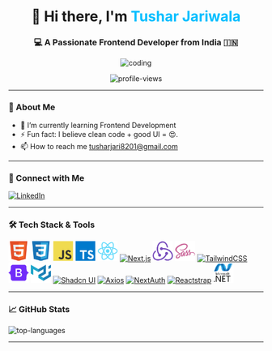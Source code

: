 <h1 align="center">👋 Hi there, I'm <span style="color:#00bfff;">Tushar Jariwala</span></h1>
<h3 align="center">💻 A Passionate Frontend Developer from India 🇮🇳</h3>

<p align="center">
  <img src="https://cdn.dribbble.com/users/1162077/screenshots/3848914/programmer.gif" alt="coding" width="400"/>
</p>

<p align="center">
  <img src="https://komarev.com/ghpvc/?username=tusharjariwala&label=Profile%20views&color=0e75b6&style=flat" alt="profile-views" />
</p>

---

### 🚀 About Me

- 🌟 I’m currently learning Frontend Development
- ⚡ Fun fact: I believe clean code + good UI = 😍.
- 📫 How to reach me tusharjari8201@gmail.com
---

### 🔗 Connect with Me

<p align="left">
  <a href="https://linkedin.com/in/tushar-jariwala-6142a0206" target="_blank">
    <img src="https://img.shields.io/badge/-Tushar%20Jariwala-blue?style=flat-square&logo=Linkedin&logoColor=white" alt="LinkedIn"/>
  </a>
</p>

---

### 🛠️ Tech Stack & Tools

<p align="left">
<p align="left">
  <a href="https://www.w3schools.com/html/" target="_blank"><img src="https://raw.githubusercontent.com/devicons/devicon/master/icons/html5/html5-original.svg" alt="HTML" width="40" height="40"/></a>
  <a href="https://www.w3schools.com/css/" target="_blank"><img src="https://raw.githubusercontent.com/devicons/devicon/master/icons/css3/css3-original.svg" alt="CSS" width="40" height="40"/></a>
  <a href="https://javascript.info/" target="_blank"><img src="https://raw.githubusercontent.com/devicons/devicon/master/icons/javascript/javascript-original.svg" alt="JavaScript" width="40" height="40"/></a>
  <a href="https://www.typescriptlang.org/" target="_blank"><img src="https://raw.githubusercontent.com/devicons/devicon/master/icons/typescript/typescript-original.svg" alt="TypeScript" width="40" height="40"/></a>
  <a href="https://reactjs.org/" target="_blank"><img src="https://raw.githubusercontent.com/devicons/devicon/master/icons/react/react-original.svg" alt="React" width="40" height="40"/></a>
  <a href="https://nextjs.org/" target="_blank"><img src="https://cdn.worldvectorlogo.com/logos/nextjs-2.svg" alt="Next.js" width="40" height="40"/></a>
  <a href="https://redux.js.org/" target="_blank"><img src="https://raw.githubusercontent.com/devicons/devicon/master/icons/redux/redux-original.svg" alt="Redux" width="40" height="40"/></a>
  <a href="https://sass-lang.com/" target="_blank"><img src="https://raw.githubusercontent.com/devicons/devicon/master/icons/sass/sass-original.svg" alt="Sass" width="40" height="40"/></a>
  <a href="https://tailwindcss.com/" target="_blank"><img src="https://www.vectorlogo.zone/logos/tailwindcss/tailwindcss-icon.svg" alt="TailwindCSS" width="40" height="40"/></a>
  <a href="https://getbootstrap.com/" target="_blank"><img src="https://raw.githubusercontent.com/devicons/devicon/master/icons/bootstrap/bootstrap-plain.svg" alt="Bootstrap" width="40" height="40"/></a>
  <a href="https://mui.com/" target="_blank"><img src="https://raw.githubusercontent.com/devicons/devicon/master/icons/materialui/materialui-original.svg" alt="Material-UI" width="40" height="40"/></a>
  <a href="https://ui.shadcn.com/" target="_blank"><img src="https://avatars.githubusercontent.com/u/139895814?s=200&v=4" alt="Shadcn UI" width="40" height="40"/></a>
  <a href="https://axios-http.com/" target="_blank"><img src="https://axios-http.com/assets/logo.svg" alt="Axios" width="40" height="40"/></a>
  <a href="https://next-auth.js.org/" target="_blank"><img src="https://next-auth.js.org/img/logo/logo-sm.png" alt="NextAuth" width="40" height="40"/></a>
  <a href="https://reactstrap.github.io/" target="_blank"><img src="https://reactstrap.github.io/logo.svg" alt="Reactstrap" width="40" height="40"/></a>
  <a href="https://dotnet.microsoft.com/" target="_blank"><img src="https://raw.githubusercontent.com/devicons/devicon/master/icons/dot-net/dot-net-original-wordmark.svg" alt=".NET" width="40" height="40"/></a>
</p>

</p>

---

### 📈 GitHub Stats

<p align="left">
  <img src="https://github-readme-stats.vercel.app/api/top-langs?username=tusharjariwala&show_icons=true&locale=en&layout=compact" alt="top-languages" />
</p>

---
